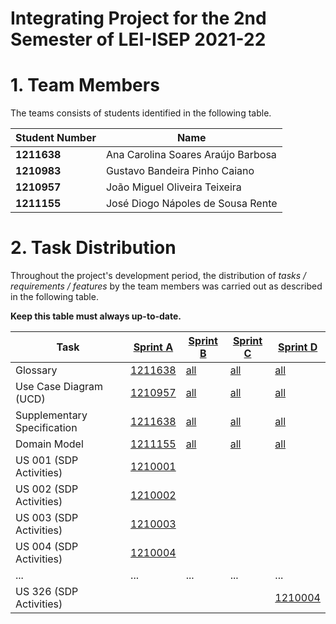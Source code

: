 # Integrating Project for the 2nd Semester of LEI-ISEP 2021-22 

# 1. Team Members

The teams consists of students identified in the following table. 

| Student Number	| Name |
|--------------|----------------------------|
| **1211638**  | Ana Carolina Soares Araújo Barbosa          |
| **1210983**  | Gustavo Bandeira Pinho Caiano          |
| **1210957**  | João Miguel Oliveira Teixeira          |
| **1211155**  | José Diogo Nápoles de Sousa Rente          |



# 2. Task Distribution ###


Throughout the project's development period, the distribution of _tasks / requirements / features_ by the team members was carried out as described in the following table. 

**Keep this table must always up-to-date.**

| Task                      | [Sprint A](SprintA/README.md) | [Sprint B](SprintB/README.md) | [Sprint C](SprintC/README.md) |  [Sprint D](SprintD/README.md) |
|-----------------------------|------------|------------|------------|------------|
| Glossary  |  [1211638](SprintA/Glossary.md)   |   [all](SprintB/Glossary.md)  |   [all](SprintC/Glossary.md)  | [all](SprintD/Glossary.md)  |
| Use Case Diagram (UCD)  |  [1210957](SprintA/UCD.md)   |   [all](SprintB/UCD.md)  |   [all](SprintC/UCD.md)  | [all](SprintD/UCD.md)  |
| Supplementary Specification   |  [1211638](SprintA/FURPS.md)   |   [all](SprintB/FURPS.md)  |   [all](SprintC/FURPS.md)  | [all](SprintD/FURPS.md)  |
| Domain Model  |  [1211155](SprintA/DM.md)   |   [all](SprintB/DM.md)  |   [all](SprintC/DM.md)  | [all](SprintD/DM.md)  |
| US 001 (SDP Activities)  |  [1210001](SprintA/US001.md)   |    |   |  |
| US 002 (SDP Activities)  |  [1210002](SprintA/US002.md)   |    |   |  |
| US 003 (SDP Activities)  |  [1210003](SprintA/US003.md)   |    |   |  |
| US 004 (SDP Activities)  |  [1210004](SprintA/US004.md)   |    |   |  |
| ...  |  ...   | ...   | ...  | ... |
| US 326 (SDP Activities)  |    |    |   | [1210004](SprintA/US326.md) |

